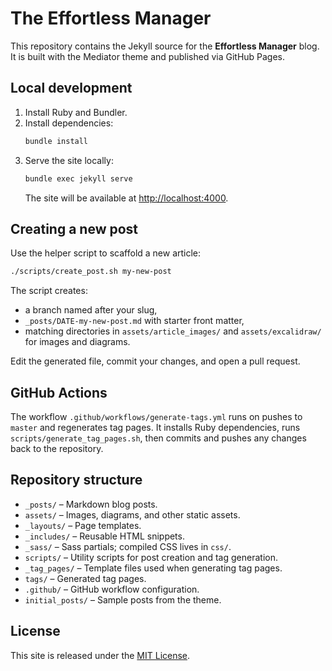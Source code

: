 # The Effortless Manager

This repository contains the Jekyll source for the **Effortless Manager** blog.
It is built with the Mediator theme and published via GitHub Pages.

## Local development

1. Install Ruby and Bundler.
2. Install dependencies:
   ```bash
   bundle install
   ```
3. Serve the site locally:
   ```bash
   bundle exec jekyll serve
   ```
   The site will be available at <http://localhost:4000>.

## Creating a new post

Use the helper script to scaffold a new article:

```bash
./scripts/create_post.sh my-new-post
```

The script creates:
- a branch named after your slug,
- `_posts/DATE-my-new-post.md` with starter front matter,
- matching directories in `assets/article_images/` and `assets/excalidraw/` for images and diagrams.

Edit the generated file, commit your changes, and open a pull request.

## GitHub Actions

The workflow `.github/workflows/generate-tags.yml` runs on pushes to `master` and regenerates tag pages.
It installs Ruby dependencies, runs `scripts/generate_tag_pages.sh`, then commits and pushes any changes back to the repository.

## Repository structure

- `_posts/` – Markdown blog posts.
- `assets/` – Images, diagrams, and other static assets.
- `_layouts/` – Page templates.
- `_includes/` – Reusable HTML snippets.
- `_sass/` – Sass partials; compiled CSS lives in `css/`.
- `scripts/` – Utility scripts for post creation and tag generation.
- `_tag_pages/` – Template files used when generating tag pages.
- `tags/` – Generated tag pages.
- `.github/` – GitHub workflow configuration.
- `initial_posts/` – Sample posts from the theme.

## License

This site is released under the [MIT License](LICENCE).
